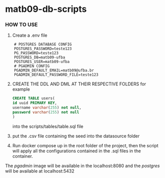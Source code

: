 # matb09-db-scripts
### HOW TO USE

1. Create a .env file

```env
    # POSTGRES DATABASE CONFIG
    POSTGRES_PASSWORD=teste123
    PG_PASSWORD=teste123
    POSTGRES_DB=matb09-ufba
    POSTGRES_USER=matb09-ufba
    # PGADMIN CONFIG
    PGADMIN_DEFAULT_EMAIL=matb09@ufba.br
    PGADMIN_DEFAULT_PASSWORD_FILE=teste123
```

2. CREATE THE DDL AND DML AT THEIR RESPECTIVE FOLDERS for example
    ```sql
    CREATE TABLE users(
    id uuid PRIMARY KEY,
    username varchar(255) not null,
    password varchar(255) not null
    )
    ```
    into the scripts/tables/table.sql file


3. put the .csv file containing the seed into the datasource folder

4. Run docker compose up in the root folder of the project, then the script will apply all the configurations contained in the .sql files in the container.

The *pgadmin* image will be available in the localhost:8080 and the *postgres* will be available at localhost:5432
